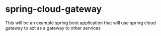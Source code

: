 # spring-cloud-gateway
This will be an example spring boot application that will use spring cloud gateway to act as a gateway to other services
